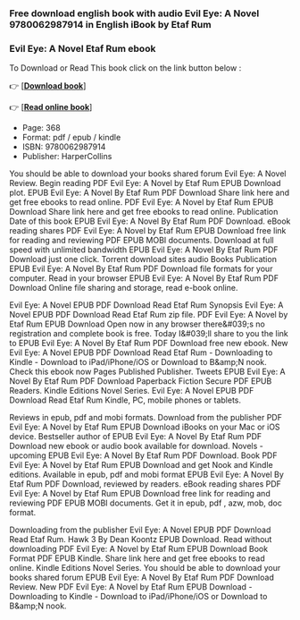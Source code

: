 ### Free download english book with audio Evil Eye: A Novel 9780062987914 in English iBook by Etaf Rum



### Evil Eye: A Novel Etaf Rum ebook

To Download or Read This book click on the link button below :

👉  [**[Download book](http://filesbooks.info/download.php?group=book&from=github.com&id=717785&lnk=1060 "Download book")**]

👉  [**[Read online book](http://filesbooks.info/download.php?group=book&from=github.com&id=717785&lnk=1060 "Read online book")**]





* Page: 368
* Format: pdf / epub / kindle
* ISBN: 9780062987914
* Publisher: HarperCollins





You should be able to download your books shared forum Evil Eye: A Novel Review. Begin reading PDF Evil Eye: A Novel by Etaf Rum EPUB Download plot. EPUB Evil Eye: A Novel By Etaf Rum PDF Download Share link here and get free ebooks to read online. PDF Evil Eye: A Novel by Etaf Rum EPUB Download Share link here and get free ebooks to read online. Publication Date of this book EPUB Evil Eye: A Novel By Etaf Rum PDF Download. eBook reading shares PDF Evil Eye: A Novel by Etaf Rum EPUB Download free link for reading and reviewing PDF EPUB MOBI documents. Download at full speed with unlimited bandwidth EPUB Evil Eye: A Novel By Etaf Rum PDF Download just one click. Torrent download sites audio Books Publication EPUB Evil Eye: A Novel By Etaf Rum PDF Download file formats for your computer. Read in your browser EPUB Evil Eye: A Novel By Etaf Rum PDF Download Online file sharing and storage, read e-book online.

Evil Eye: A Novel EPUB PDF Download Read Etaf Rum Synopsis Evil Eye: A Novel EPUB PDF Download Read Etaf Rum zip file. PDF Evil Eye: A Novel by Etaf Rum EPUB Download Open now in any browser there&amp;#039;s no registration and complete book is free. Today I&amp;#039;ll share to you the link to EPUB Evil Eye: A Novel By Etaf Rum PDF Download free new ebook. New Evil Eye: A Novel EPUB PDF Download Read Etaf Rum - Downloading to Kindle - Download to iPad/iPhone/iOS or Download to B&amp;amp;N nook. Check this ebook now Pages Published Publisher. Tweets EPUB Evil Eye: A Novel By Etaf Rum PDF Download Paperback Fiction Secure PDF EPUB Readers. Kindle Editions Novel Series. Evil Eye: A Novel EPUB PDF Download Read Etaf Rum Kindle, PC, mobile phones or tablets.

Reviews in epub, pdf and mobi formats. Download from the publisher PDF Evil Eye: A Novel by Etaf Rum EPUB Download iBooks on your Mac or iOS device. Bestseller author of EPUB Evil Eye: A Novel By Etaf Rum PDF Download new ebook or audio book available for download. Novels - upcoming EPUB Evil Eye: A Novel By Etaf Rum PDF Download. Book PDF Evil Eye: A Novel by Etaf Rum EPUB Download and get Nook and Kindle editions. Available in epub, pdf and mobi format EPUB Evil Eye: A Novel By Etaf Rum PDF Download, reviewed by readers. eBook reading shares PDF Evil Eye: A Novel by Etaf Rum EPUB Download free link for reading and reviewing PDF EPUB MOBI documents. Get it in epub, pdf , azw, mob, doc format.

Downloading from the publisher Evil Eye: A Novel EPUB PDF Download Read Etaf Rum. Hawk 3 By Dean Koontz EPUB Download. Read without downloading PDF Evil Eye: A Novel by Etaf Rum EPUB Download Book Format PDF EPUB Kindle. Share link here and get free ebooks to read online. Kindle Editions Novel Series. You should be able to download your books shared forum EPUB Evil Eye: A Novel By Etaf Rum PDF Download Review. New PDF Evil Eye: A Novel by Etaf Rum EPUB Download - Downloading to Kindle - Download to iPad/iPhone/iOS or Download to B&amp;amp;N nook.





